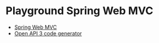 # Playground Spring Web MVC


- [Spring Web MVC](README/spring-webmvc.md)
- [Open API 3 code generator](README/oas3-generation.md)

